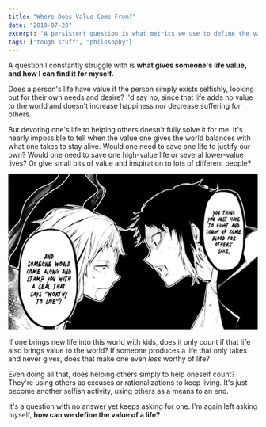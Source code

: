 ```yaml
---
title: "Where Does Value Come From?"
date: "2019-07-20"
excerpt: "A persistent question is what metrics we use to define the value of a human life."
tags: ["tough stuff", "philosophy"]
---
```


A question I constantly struggle with is **what gives someone's life value, and how I can find it for myself.**

Does a person's life have value if the person simply exists selfishly, looking out for their own needs and desire? I'd say no, since that life adds no value to the world and doesn't increase happiness nor decrease suffering for others.

But devoting one's life to helping others doesn't fully solve it for me. It's nearly impossible to tell when the value one gives the world balances with what one takes to stay alive. Would one need to save one life to justify our own? Would one need to save one high-value life or several lower-value lives? Or give small bits of value and inspiration to lots of different people?

<img class="post-content--partial-bleed" class="block mx-auto width-75" src="/assets/images/notes/worth-life-manga.png" alt="Two panels from the 'Bungou Stray Dogs' manga with one character asking if saving others will truly make them worthy to live.">

If one brings new life into this world with kids, does it only count if that life also brings value to the world? If someone produces a life that only takes and never gives, does that make one even _less_ worthy of life?

Even doing all that, does helping others simply to help oneself count? They're using others as excuses or rationalizations to keep living. It's just become another selfish activity, using others as a means to an end.

It's a question with no answer yet keeps asking for one. I'm again left asking myself, **how can we define the value of a life?**
